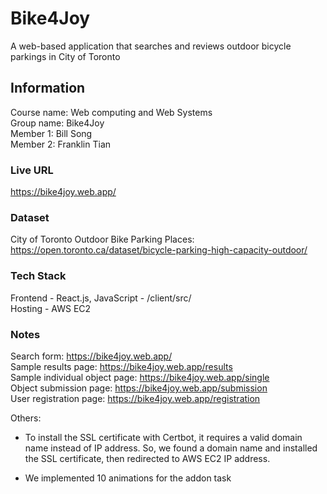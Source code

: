 # Bike4Joy
A web-based application that searches and reviews outdoor bicycle parkings in City of Toronto 

## Information
Course name: Web computing and Web Systems <br />Group name: Bike4Joy <br />Member 1: Bill Song <br /> Member 2: Franklin Tian <br />

### Live URL
https://bike4joy.web.app/

### Dataset
City of Toronto Outdoor Bike Parking Places: https://open.toronto.ca/dataset/bicycle-parking-high-capacity-outdoor/

### Tech Stack
Frontend - React.js, JavaScript - /client/src/ <br />
Hosting - AWS EC2

### Notes
Search form: https://bike4joy.web.app/ <br />
Sample results page: https://bike4joy.web.app/results <br />
Sample individual object page: https://bike4joy.web.app/single <br />
Object submission page: https://bike4joy.web.app/submission <br />
User registration page: https://bike4joy.web.app/registration <br />

Others: <br />
- To install the SSL certificate with Certbot, it requires a valid domain name instead of IP address. So, we found a domain name and installed the SSL certificate, then redirected to AWS EC2 IP address. <br />

- We implemented 10 animations for the addon task
